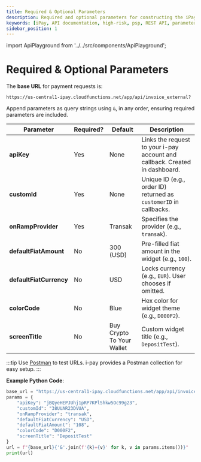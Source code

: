 ```yaml
---
title: Required & Optional Parameters
description: Required and optional parameters for constructing the iPay REST API URL.
keywords: [iPay, API documentation, high-risk, psp, REST API, parameters, apiKey, customId, onRampProvider, defaultFiatAmount, defaultFiatCurrency, colorCode, screenTitle, Postman]
sidebar_position: 1
---
```


import ApiPlayground from '../../src/components/ApiPlayground';

# Required & Optional Parameters

The **base URL** for payment requests is:

```
https://us-central1-ipay.cloudfunctions.net/app/api/invoice_external?
```

Append parameters as query strings using `&`, in any order, ensuring required parameters are included.

| Parameter           | Required? | Default             | Description                                                                 |
|---------------------|-----------|---------------------|-----------------------------------------------------------------------------|
| **apiKey**          | Yes       | None                | Links the request to your i-pay account and callback. Created in dashboard. |
| **customId**        | Yes       | None                | Unique ID (e.g., order ID) returned as `customerID` in callbacks.           |
| **onRampProvider**  | Yes       | Transak             | Specifies the provider (e.g., `transak`).                                   |
| **defaultFiatAmount** | No      | 300 (USD)           | Pre-filled fiat amount in the widget (e.g., `100`).                         |
| **defaultFiatCurrency** | No    | USD                 | Locks currency (e.g., `EUR`). User chooses if omitted.                      |
| **colorCode**       | No        | Blue                | Hex color for widget theme (e.g., `D000F2`).                                |
| **screenTitle**     | No        | Buy Crypto To Your Wallet | Custom widget title (e.g., `DepositTest`).                              |

:::tip
Use [Postman](https://www.postman.com/) to test URLs. i-pay provides a Postman collection for easy setup.
:::

**Example Python Code**:
```python
base_url = "https://us-central1-ipay.cloudfunctions.net/app/api/invoice_external?"
params = {
    "apiKey": "jBQyeHEPJUhj1pRP7KPlShkw5Oc99g23",
    "customId": "38UUAR23DVUA",
    "onRampProvider": "transak",
    "defaultFiatCurrency": "USD",
    "defaultFiatAmount": "108",
    "colorCode": "D000F2",
    "screenTitle": "DepositTest"
}
url = f"{base_url}{'&'.join(f'{k}={v}' for k, v in params.items())}"
print(url)
```

<ApiPlayground />